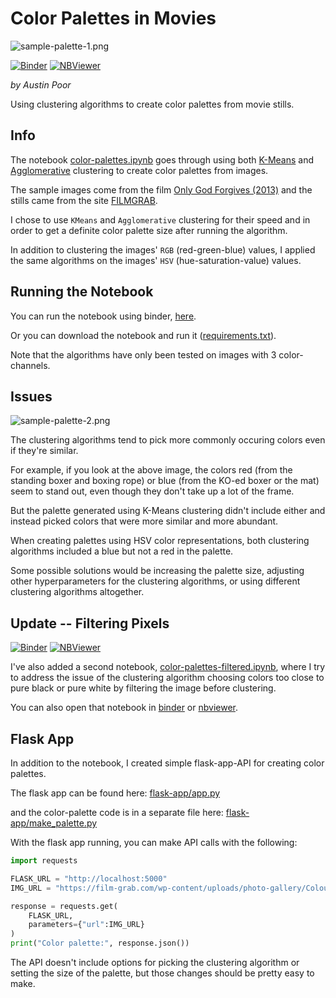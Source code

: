 # Color Palettes in Movies

![sample-palette-1.png](./sample-palette-1.png)

[![Binder](https://mybinder.org/badge_logo.svg)](https://mybinder.org/v2/gh/a-poor/color-palettes/main?filepath=color-palettes.ipynb)
[![NBViewer](https://img.shields.io/badge/render-nbviewer-orange)](https://nbviewer.jupyter.org/github/a-poor/color-palettes/blob/main/color-palettes.ipynb#)

_by Austin Poor_

Using clustering algorithms to create color palettes from movie stills.

## Info

The notebook [color-palettes.ipynb](./color-palettes.ipynb) goes through using both [K-Means](https://scikit-learn.org/stable/modules/generated/sklearn.cluster.KMeans.html) and [Agglomerative](https://scikit-learn.org/stable/modules/generated/sklearn.cluster.AgglomerativeClustering.html) clustering to create color palettes from images.

The sample images come from the film [Only God Forgives (2013)](https://en.wikipedia.org/wiki/Only_God_Forgives) and the stills came from the site [FILMGRAB](https://film-grab.com/2014/01/14/only-god-forgives/).

I chose to use `KMeans` and `Agglomerative` clustering for their speed and in order to get a definite color palette size after running the algorithm.

In addition to clustering the images' `RGB` (red-green-blue) values, I applied the same algorithms on the images' `HSV` (hue-saturation-value) values.

## Running the Notebook

You can run the notebook using binder, [here](https://mybinder.org/v2/gh/a-poor/color-palettes/main?filepath=color-palettes.ipynb).

Or you can download the notebook and run it ([requirements.txt](requirements.txt)).

Note that the algorithms have only been tested on images with 3 color-channels.

## Issues

![sample-palette-2.png](./sample-palette-2.png)

The clustering algorithms tend to pick more commonly occuring colors even if they're similar. 

For example, if you look at the above image, the colors red (from the standing boxer and boxing rope) or blue (from the KO-ed boxer or the mat) seem to stand out, even though they don't take up a lot of the frame.

But the palette generated using K-Means clustering didn't include either and instead picked colors that were more similar and more abundant.

When creating palettes using HSV color representations, both clustering algorithms included a blue but not a red in the palette.

Some possible solutions would be increasing the palette size, adjusting other hyperparameters for the clustering algorithms, or using different clustering algorithms altogether.

## Update -- Filtering Pixels

[![Binder](https://mybinder.org/badge_logo.svg)](https://mybinder.org/v2/gh/a-poor/color-palettes/main?filepath=color-palettes-filtered.ipynb)
[![NBViewer](https://img.shields.io/badge/render-nbviewer-orange)](https://nbviewer.jupyter.org/github/a-poor/color-palettes/blob/main/color-palettes-filtered.ipynb#)

I've also added a second notebook, [color-palettes-filtered.ipynb](./color-palettes-filtered.ipynb), where I try to address the issue of the clustering algorithm choosing colors too close to pure black or pure white by filtering the image before clustering.

You can also open that notebook in [binder](https://mybinder.org/v2/gh/a-poor/color-palettes/main?filepath=color-palettes-filtered.ipynb) or [nbviewer](https://nbviewer.jupyter.org/github/a-poor/color-palettes/blob/main/color-palettes-filtered.ipynb#).

## Flask App

In addition to the notebook, I created simple flask-app-API for creating color palettes.

The flask app can be found here: [flask-app/app.py](./flask-app/app.py)

and the color-palette code is in a separate file here: [flask-app/make_palette.py](flask-app/make_palette.py)

With the flask app running, you can make API calls with the following:

```python
import requests

FLASK_URL = "http://localhost:5000"
IMG_URL = "https://film-grab.com/wp-content/uploads/photo-gallery/Colour_Out_of_Space_046.jpg?bwg=1598860186"

response = requests.get(
    FLASK_URL,
    parameters={"url":IMG_URL}
)
print("Color palette:", response.json())
```

The API doesn't include options for picking the clustering algorithm or setting the size of the palette, but those changes should be pretty easy to make.
